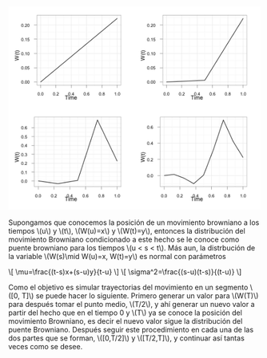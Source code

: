 <!--
.. title: Generar un movimiento browniano usando puentes brownianos
.. slug: generar-un-movimiento-browniano-usando-puentes-brownianos
.. date: 2012-02-03 12:11:55 UTC-06:00
.. tags: movimiento browniano, puente browniano, simulacion
.. category: Probabilidad
.. link:
.. description:
.. type: text
.. has_math: true
-->

![Puente Browniano](/images/brownianbridge.png)

Supongamos que conocemos la posición de un movimiento browniano a los tiempos
\\(u\\) y \\(t\\), \\(W(u)=x\\) y \\(W(t)=y\\), entonces la distribución del
movimiento Browniano condicionado a este hecho se le conoce como puente
browniano para los tiempos \\(u < s < t\\). Más aun, la distrbución de la
variable \\(W(s)\mid W(u)=x, W(t)=y\\) es normal con parámetros

\\[
 \mu=\frac{(t-s)x+(s-u)y}{t-u}
\\]
\\[
 \sigma^2=\frac{(s-u)(t-s)}{(t-u)}
\\]

Como el objetivo es simular trayectorias del movimiento en un segmento
\\([0, T]\\) se puede hacer lo siguiente. Primero generar un valor para
\\(W(T)\\) para después tomar el punto medio, \\(T/2\\), y ahí generar un nuevo
valor a partir del hecho que en el tiempo 0 y \\(T\\) ya se conoce la posición
del movimiento Browniano, es decir el nuevo valor sigue la distribución del
puente Browniano. Después seguir este procedimiento en cada una de las dos
partes que se forman, \\([0,T/2]\\) y \\([T/2,T]\\), y continuar así tantas
veces como se desee.

